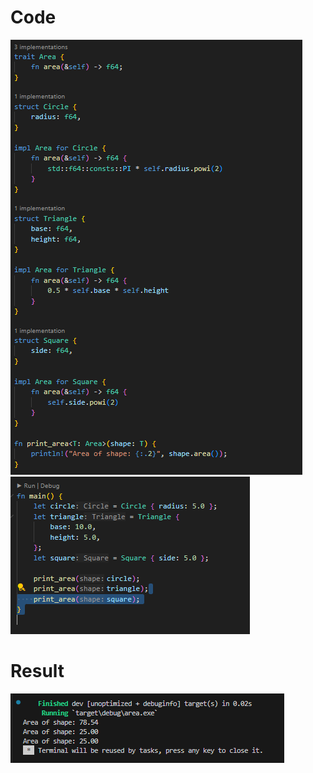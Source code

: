 # Code

![alt text](code1_area.png)
![alt text](code2_area.png)

# Result

![alt text](result_area.png)
